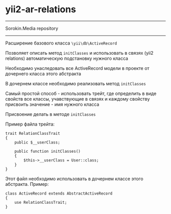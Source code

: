# yii2-ar-relations

***
Sorokin.Media repository
***

Расширение базового класса `\yii\db\ActiveRecord`

Позволяет описать метод `initClasses` и использовать в связях (yii2 relations) автоматическую подстановку нужного класса
   
Необходимо унаследовать все ActiveRecord модели в проекте от дочернего класса этого абстракта
 
В дочернем классе необходимо реализовать метод `initClasses`

Самый простой способ - использовать трейт, где определить в виде свойств все классы, учавствующие в связях и каждому свойству присвоить значение - имя нужного класса
 
Присвоение делать в методе `initClasses`
 
Пример файла трейта:

```$php
trait RelationClassTrait
{
    public $__userClass;
    
    public function initClasses()
    {
        $this->__userClass = User::class;
    }
}
```

Этот файл необходимо использовать в дочернем классе этого абстракта. Пример:
```$php
class ActiveRecord extends AbstractActiveRecord
{
    use RelationClassTrait;
}
```